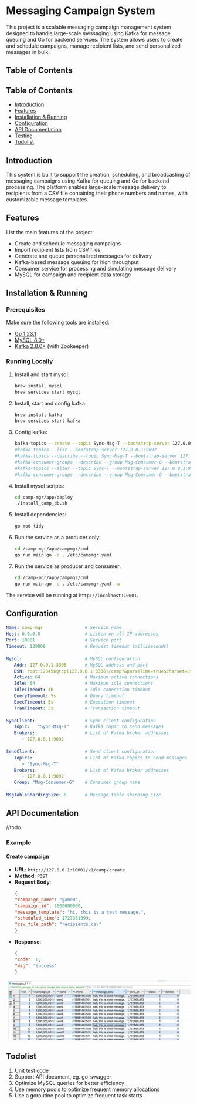 # Messaging Campaign System

This project is a scalable messaging campaign management system designed to handle large-scale messaging using Kafka for message queuing and Go for backend services. The system allows users to create and schedule campaigns, manage recipient lists, and send personalized messages in bulk.

## Table of Contents

## Table of Contents

- [Introduction](#introduction)
- [Features](#features)
- [Installation & Running](#installation--running)
- [Configuration](#Configuration)
- [API Documentation](#api-documentation)
- [Testing](#testing)
- [Todolist](#todolist)



## Introduction

This system is built to support the creation, scheduling, and broadcasting of messaging campaigns using Kafka for queuing and Go for backend processing. The platform enables large-scale message delivery to recipients from a CSV file containing their phone numbers and names, with customizable message templates.


## Features

List the main features of the project:

- Create and schedule messaging campaigns
- Import recipient lists from CSV files
- Generate and queue personalized messages for delivery
- Kafka-based message queuing for high throughput
- Consumer service for processing and simulating message delivery
- MySQL for campaign and recipient data storage

## Installation & Running

### Prerequisites

Make sure the following tools are installed:

- [Go 1.23.1](https://golang.org/doc/install)
- [MySQL 8.0+](https://dev.mysql.com/downloads/mysql/)
- [Kafka 2.8.0+](https://kafka.apache.org/downloads) (with Zookeeper)

### Running Locally

1. Install and start mysql:
    ```bash
    brew install mysql
    brew services start mysql
    ```
2. Install, start and config kafka:
    ```bash
    brew install kafka
    brew services start kafka
3. Config kafka:
     ```bash
     kafka-topics --create --topic Sync-Msg-T --bootstrap-server 127.0.0.1:9092 --partitions 2 --replication-factor 1
     #kafka-topics --list --bootstrap-server 127.0.0.1:9092
     #kafka-topics --describe --topic Sync-Msg-T --bootstrap-server 127.0.0.1:9092
     #kafka-consumer-groups --describe --group Msg-Consumer-G --bootstrap-server 127.0.0.1:9092
     #kafka-topics --alter --topic Sync-T --bootstrap-server 127.0.0.1:9092 --partitions 4
     #kafka-consumer-groups --describe --group Msg-Consumer-G --bootstrap-server 127.0.0.1:9092
4. Install mysql scripts:
    ```bash
    cd camp-mgr/app/deploy
    ./install_camp_db.sh
    ```
   
5. Install dependencies:
    ```bash
    go mod tidy
    ```   

6. Run the service as a producer only:
    ```bash
    cd /camp-mgr/app/campmgr/cmd
    go run main.go -c ../etc/campmgr.yaml
    ```
7. Run the service as producer and consumer:
    ```bash
    cd /camp-mgr/app/campmgr/cmd
    go run main.go -c ../etc/campmgr.yaml -w
    ```

The service will be running at `http://localhost:10001`.

## Configuration

```yaml
Name: camp-mgr                # Service name
Host: 0.0.0.0                 # Listen on all IP addresses
Port: 10001                   # Service port
Timeout: 120000               # Request timeout (milliseconds)

Mysql:                        # MySQL configuration
   Addr: 127.0.0.1:3306       # MySQL address and port
   DSN: root:123456@tcp(127.0.0.1:3306)/camp?&parseTime=true&charset=utf8mb4  # Data source name
   Active: 64                 # Maximum active connections
   Idle: 64                   # Maximum idle connections
   IdleTimeout: 4h            # Idle connection timeout
   QueryTimeout: 5s           # Query timeout
   ExecTimeout: 5s            # Execution timeout
   TranTimeout: 5s            # Transaction timeout

SyncClient:                   # Sync client configuration
   Topic:   "Sync-Msg-T"      # Kafka topic to send messages
   Brokers:                   # List of Kafka broker addresses
      - 127.0.0.1:9092

SendClient:                   # Send client configuration
   Topics:                    # List of Kafka topics to send messages
      - "Sync-Msg-T"
   Brokers:                   # List of Kafka broker addresses
      - 127.0.0.1:9092
   Group: "Msg-Consumer-G"    # Consumer group name

MsgTableShardingSize: 8       # Message table sharding size
```

## API Documentation
//todo

### Example

#### Create campaign

- **URL**: `http://127.0.0.1:10001/v1/camp/create`
- **Method**: `POST`
- **Request Body**:
    ```json
    {
    "campaign_name": "game0",
    "campaign_id": 1000000000,
    "message_template": "hi, this is a test message.",
    "scheduled_time": 1727351999,
    "csv_file_path": "recipients.csv"
    }
    ```
- **Response**:
    ```json
    {
    "code": 0,
    "msg": "success"
    }
    ```
![img.png](img.png)

## Todolist
1. Unit test code 
2. Support API document, eg. go-swagger
3. Optimize MySQL queries for better efficiency
4. Use memory pools to optimize frequent memory allocations
5. Use a goroutine pool to optimize frequent task starts

